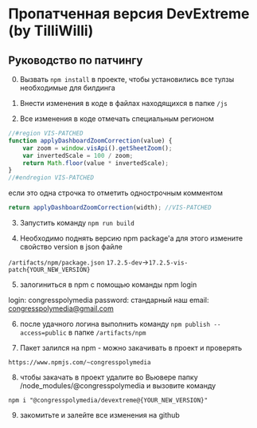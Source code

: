# Пропатченная версия DevExtreme (by TilliWilli)

## Руководство по патчингу
0. Вызвать ```npm install``` в проекте, чтобы установились все тулзы необходимые для билдинга

1. Внести изменения в коде в файлах находящихся в папке ```/js```

2. Все изменения в коде отмечать специальным регионом

```javascript
//#region VIS-PATCHED
function applyDashboardZoomCorrection(value) {
    var zoom = window.visApi().getSheetZoom();
    var invertedScale = 100 / zoom;
    return Math.floor(value * invertedScale);
}
//#endregion VIS-PATCHED
```

если это одна строчка то отметить однострочным комментом

```javascript
return applyDashboardZoomCorrection(width); //VIS-PATCHED
```

3. Запустить команду ```npm run build```

4. Необходимо поднять версию npm package'a для этого измените свойство version в json файле

```/artifacts/npm/package.json```
```17.2.5-dev```->```17.2.5-vis-patch{YOUR_NEW_VERSION}```

5. залогиниться в npm с помощью команды npm login

login: congresspolymedia
password: стандарный наш
email: congresspolymedia@gmail.com

6. после удачного логина выполнить команду ```npm publish --access=public``` в папке ```/artifacts/npm```

7. Пакет залился на npm - можно закачивать в проект и проверять

```https://www.npmjs.com/~congresspolymedia```

8. чтобы закачать в проект удалите во Вьювере папку /node_modules/@congresspolymedia и вызовите команду

```npm i "@congresspolymedia/devextreme@{YOUR_NEW_VERSION}"```

9. закомитьте и залейте все изменения на github